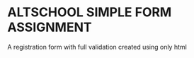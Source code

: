 # ALTSCHOOL SIMPLE FORM ASSIGNMENT
 A registration form with full validation created using only html
